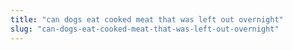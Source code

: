 ```yaml
---
title: "can dogs eat cooked meat that was left out overnight"
slug: "can-dogs-eat-cooked-meat-that-was-left-out-overnight"
---
```


